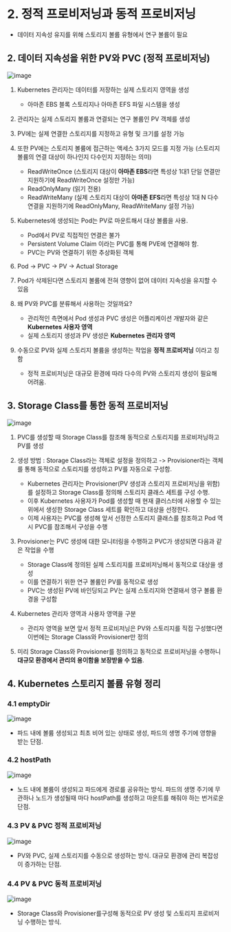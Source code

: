 # 2. 정적 프로비저닝과 동적 프로비저닝
- 데이터 지속성 유지를 위해 스토리지 볼륨 유형에서 연구 볼륨이 필요

## 2. 데이터 지속성을 위한 PV와 PVC (정적 프로비저닝)
![image](https://github.com/devhyunuk/eks-cloudnet/assets/49749510/8e69d6d8-53aa-4e5c-97ae-595cd5ef31be)

1) Kubernetes 관리자는 데이터를 저장하는 실제 스토리지 영역을 생성
   - 아마존 EBS 블록 스토리지나 아마존 EFS 파일 시스템을 생성
  
2) 관리자는 실제 스토리지 볼륨과 연결되는 연구 볼륨인 PV 객체를 생성
3) PV에는 실제 연결한 스토리지를 지정하고 유형 및 크기를 설정 가능
4) 또한 PV에는 스토리지 볼륨에 접근하는 액세스 3가지 모드를 지정 가능 (스토리지 볼륨의 연결 대상이 하나인지 다수인지 지정하는 의미)
   - ReadWriteOnce (스토리지 대상이 **아마존 EBS**라면 특성상 1대1 단일 연결만 지원하기에 ReadWriteOnce 설정만 가능)
   - ReadOnlyMany (읽기 전용)
   - ReadWriteMany (실제 스토리지 대상이 **아마존 EFS**라면 특성상 1대 N 다수 연결을 지원하기에 ReadOnlyMany, ReadWriteMany 설정 가능)
  
5) Kubernetes에 생성되는 Pod는 PV로 마운트해서 대상 볼륨을 사용.
   - Pod에서 PV로 직접적인 연결은 불가
   - Persistent Volume Claim 이라는 PVC를 통해 PVE에 연결해야 함.
   - PVC는 PV와 연결하기 위한 추상화된 객체
  
6) Pod -> PVC -> PV -> Actual Storage
  
7) Pod가 삭제된다면 스토리지 볼륨에 전혀 영향이 없어 데이터 지속성을 유지할 수 있음
8) 왜 PV와 PVC를 분류해서 사용하는 것일까요?
   - 관리적인 측면에서 Pod 생성과 PVC 생성은 어플리케이션 개발자와 같은 **Kubernetes 사용자 영역**
   - 실제 스토리지 생성과 PV 생성은 **Kubernetes 관리자 영역**
  
9) 수동으로 PV와 실제 스토리지 볼륨을 생성하는 작업을 **정적 프로비저닝** 이라고 칭함
   - 정적 프로비저닝은 대규모 환경에 따라 다수의 PV와 스토리지 생성이 필요해 어려움.

## 3. Storage Class를 통한 동적 프로비저닝
![image](https://github.com/devhyunuk/eks-cloudnet/assets/49749510/233a69ab-29da-4835-94e4-f4abca1dd419)

1) PVC를 생성할 때 Storage Class를 참조해 동적으로 스토리지를 프로비저닝하고 PV를 생성
2) 생성 방법 : Storage Class라는 객체로 설정을 정의하고 -> Provisioner라는 객체를 통해 동적으로 스토리지를 생성하고 PV를 자동으로 구성함.
   - Kubernetes 관리자는 Provisioner(PV 생성과 스토리지 프로비저닝을 위함)를 설정하고 Storage Class를 정의해 스토리지 클래스 세트를 구성 수행.
   - 이후 Kubernetes 사용자가 Pod를 생성할 때 현재 클러스터에 사용할 수 있는 위에서 생성한 Storage Class 세트를 확인하고 대상을 선정한다.
   - 이제 사용자는 PVC를 생성해 앞서 선정한 스토리지 클래스를 참조하고 Pod 역시 PVC를 참조해서 구성을 수행
  
3) Provisioner는 PVC 생성에 대한 모니터링을 수행하고 PVC가 생성되면 다음과 같은 작업을 수행
   - Storage Class에 정의된 실제 스토리지를 프로비저닝해서 동적으로 대상을 생성
   - 이를 연결하기 위한 연구 볼륨인 PV를 동적으로 생성
   - PVC는 생성된 PV에 바인딩되고 PV는 실제 스토리지와 연결돼서 영구 볼륨 환경을 구성함
     
4) Kubernetes 관리자 영역과 사용자 영역을 구분
   - 관리자 영역을 보면 앞서 정적 프로비저닝은 PV와 스토리지를 직접 구성했다면 이번에는 Storage Class와 Provisioner만 정의
  
5) 미리 Storage Class와 Provisioner를 정의하고 동적으로 프로비저닝을 수행하니 **대규모 환경에서 관리의 용이함을 보장받을 수 있음**.

## 4. Kubernetes 스토리지 볼륨 유형 정리

### 4.1 emptyDir
![image](https://github.com/devhyunuk/eks-cloudnet/assets/49749510/75d3d295-9e43-4ce1-ad1a-f26fce2a7867)
- 파드 내에 볼륨 생성되고 최초 비어 있는 상태로 생성, 파드의 생명 주기에 영향을 받는 단점.

### 4.2 hostPath
![image](https://github.com/devhyunuk/eks-cloudnet/assets/49749510/a94d12e4-7616-4925-b436-764649b29d25)
- 노드 내에 볼륨이 생성되고 파드에게 경로를 공유하는 방식. 파드의 생명 주기에 무관하나 노드가 생성될때 마다 hostPath를 생성하고 마운트를 해줘야 하는 번거로운 단점.

### 4.3 PV & PVC 정적 프로비저닝
![image](https://github.com/devhyunuk/eks-cloudnet/assets/49749510/aebc1881-ecf0-4366-b26a-512472d3c639)
- PV와 PVC, 실제 스토리지를 수동으로 생성하는 방식. 대규모 환경에 관리 복잡성이 증가하는 단점.

### 4.4 PV & PVC 동적 프로비저닝
![image](https://github.com/devhyunuk/eks-cloudnet/assets/49749510/be0b870e-d2ae-4747-bd74-bca7a1f7b7e5)
- Storage Class와 Provisioner를구성해 동적으로 PV 생성 및 스토리지 프로비저닝 수행하는 방식. 







